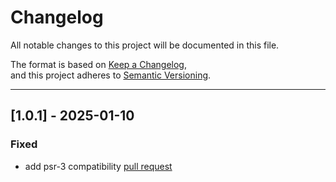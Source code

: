 # Changelog

All notable changes to this project will be documented in this file.

The format is based on [Keep a Changelog](https://keepachangelog.com/en/1.0.0/),  
and this project adheres to [Semantic Versioning](http://semver.org).

---

## [1.0.1] - 2025-01-10

### Fixed

- add psr-3 compatibility [pull request](https://github.com/code-tool/docker-fpm-wrapper/pull/4)